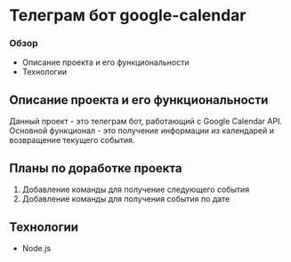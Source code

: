 # Телеграм бот google-calendar
### Обзор
* Описание проекта и его функциональности
* Технологии

## Описание проекта и его функциональности

Данный проект - это телеграм бот, работающий с Google Calendar API. 
Основной функционал - это получение информации из календарей и возвращение текущего события.

## Планы по доработке проекта 
1. Добавление команды для получение следующего события
2. Добавление команды для получения события по дате

## Технологии
* Node.js
